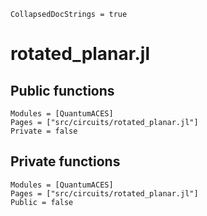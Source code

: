 ```@meta
CollapsedDocStrings = true
```

# rotated_planar.jl

## Public functions

```@autodocs; canonical=false
Modules = [QuantumACES]
Pages = ["src/circuits/rotated_planar.jl"]
Private = false
```

## Private functions

```@autodocs
Modules = [QuantumACES]
Pages = ["src/circuits/rotated_planar.jl"]
Public = false
```
